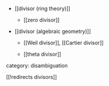 * [[divisor (ring theory)]]

  * [[zero divisor]]

* [[divisor (algebraic geometry)]]

  * [[Weil divisor]], [[Cartier divisor]]

  * [[theta divisor]]

category: disambiguation

[[!redirects divisors]]
